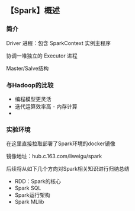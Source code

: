 ## 【Spark】概述

### 简介

Driver 进程：包含 SparkContext 实例主程序

协调一堆独立的 Executor 进程

Master/Salve结构

### 与Hadoop的比较

- 编程模型更灵活
- 迭代运算效率高 - 内存计算
- 

### 实验环境

在这里直接拉取部署了Spark环境的docker镜像

镜像地址：hub.c.163.com/liweigu/spark









后续将从如下几个方向对Spark相关知识进行归纳总结

- RDD：Spark的核心
- Spark SQL
- Spark运行架构
- Spark MLlib